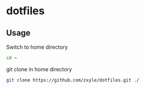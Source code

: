 # dotfiles

## Usage

Switch to home directory
```bash
cd ~
```

git clone in home directory 
```bash
git clone https://github.com/zxyle/dotfiles.git ./
```
